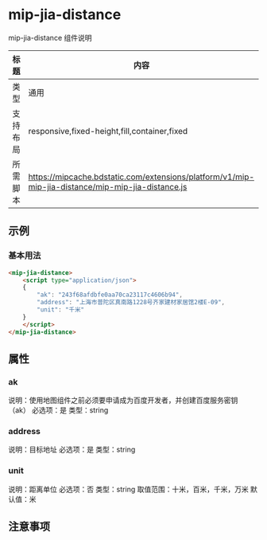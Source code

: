 # mip-jia-distance

mip-jia-distance 组件说明

标题|内容
----|----
类型|通用
支持布局|responsive,fixed-height,fill,container,fixed
所需脚本|https://mipcache.bdstatic.com/extensions/platform/v1/mip-mip-jia-distance/mip-mip-jia-distance.js

## 示例

### 基本用法
```html
<mip-jia-distance>
	<script type="application/json">
    {
        "ak": "243f68afdbfe0aa70ca23117c4606b94",
        "address": "上海市普陀区真南路1228号齐家建材家居馆2楼E-09",
        "unit": "千米"
    }
    </script>
</mip-jia-distance>
```

## 属性

### ak

说明：使用地图组件之前必须要申请成为百度开发者，并创建百度服务密钥（ak）
必选项：是
类型：string

### address

说明：目标地址
必选项：是
类型：string

### unit

说明：距离单位
必选项：否
类型：string
取值范围：十米，百米，千米，万米
默认值：米


## 注意事项

